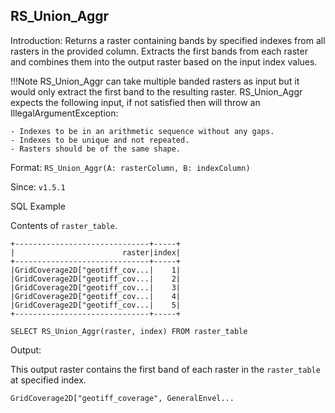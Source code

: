 ## RS_Union_Aggr

Introduction: Returns a raster containing bands by specified indexes from all rasters in the provided column. Extracts the first bands from each raster and combines them into the output raster based on the input index values.

!!!Note
    RS_Union_Aggr can take multiple banded rasters as input but it would only extract the first band to the resulting raster. RS_Union_Aggr expects the following input, if not satisfied then will throw an IllegalArgumentException:

    - Indexes to be in an arithmetic sequence without any gaps.
    - Indexes to be unique and not repeated.
    - Rasters should be of the same shape.

Format: `RS_Union_Aggr(A: rasterColumn, B: indexColumn)`

Since: `v1.5.1`

SQL Example

Contents of `raster_table`.

```
+------------------------------+-----+
|                        raster|index|
+------------------------------+-----+
|GridCoverage2D["geotiff_cov...|    1|
|GridCoverage2D["geotiff_cov...|    2|
|GridCoverage2D["geotiff_cov...|    3|
|GridCoverage2D["geotiff_cov...|    4|
|GridCoverage2D["geotiff_cov...|    5|
+------------------------------+-----+
```

```
SELECT RS_Union_Aggr(raster, index) FROM raster_table
```

Output:

This output raster contains the first band of each raster in the `raster_table` at specified index.

```
GridCoverage2D["geotiff_coverage", GeneralEnvel...
```
